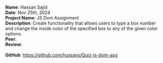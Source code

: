 **Name**: Hassan Sajid
<br/>
**Date**: Nov 25th, 2024
<br/>
**Project Name**: JS Dom Assignment
<br/>
**Description**: Create functionality that allows users to type a box number and change the inside color of the specified box to any of the given color options.
<br/>
**Peer**: 
<br/>
**Review**: 
<br/>
<br/>
**GitHub**: https://github.com/hussans/Quiz-js-dom-asg
